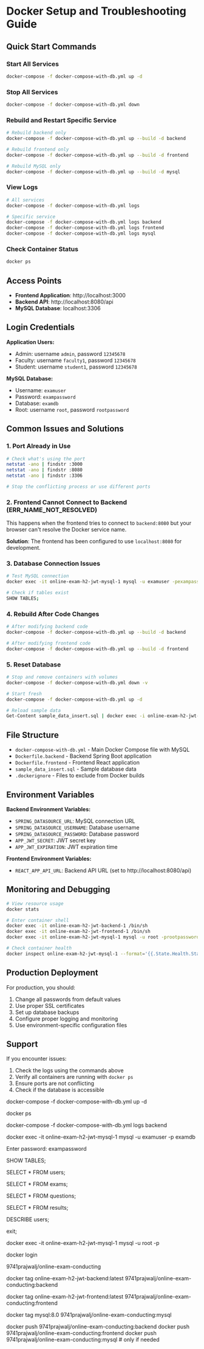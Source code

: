 # Docker Setup and Troubleshooting Guide

## Quick Start Commands

### Start All Services
```bash
docker-compose -f docker-compose-with-db.yml up -d
```

### Stop All Services
```bash
docker-compose -f docker-compose-with-db.yml down
```

### Rebuild and Restart Specific Service
```bash
# Rebuild backend only
docker-compose -f docker-compose-with-db.yml up --build -d backend

# Rebuild frontend only  
docker-compose -f docker-compose-with-db.yml up --build -d frontend

# Rebuild MySQL only
docker-compose -f docker-compose-with-db.yml up --build -d mysql
```

### View Logs
```bash
# All services
docker-compose -f docker-compose-with-db.yml logs

# Specific service
docker-compose -f docker-compose-with-db.yml logs backend
docker-compose -f docker-compose-with-db.yml logs frontend
docker-compose -f docker-compose-with-db.yml logs mysql
```

### Check Container Status
```bash
docker ps
```

## Access Points

- **Frontend Application**: http://localhost:3000
- **Backend API**: http://localhost:8080/api
- **MySQL Database**: localhost:3306

## Login Credentials

**Application Users:**
- Admin: username `admin`, password `12345678`
- Faculty: username `faculty1`, password `12345678`
- Student: username `student1`, password `12345678`

**MySQL Database:**
- Username: `examuser`
- Password: `exampassword`
- Database: `examdb`
- Root: username `root`, password `rootpassword`

## Common Issues and Solutions

### 1. Port Already in Use
```bash
# Check what's using the port
netstat -ano | findstr :3000
netstat -ano | findstr :8080
netstat -ano | findstr :3306

# Stop the conflicting process or use different ports
```

### 2. Frontend Cannot Connect to Backend (ERR_NAME_NOT_RESOLVED)
This happens when the frontend tries to connect to `backend:8080` but your browser can't resolve the Docker service name.

**Solution**: The frontend has been configured to use `localhost:8080` for development.

### 3. Database Connection Issues
```bash
# Test MySQL connection
docker exec -it online-exam-h2-jwt-mysql-1 mysql -u examuser -pexampassword examdb

# Check if tables exist
SHOW TABLES;
```

### 4. Rebuild After Code Changes
```bash
# After modifying backend code
docker-compose -f docker-compose-with-db.yml up --build -d backend

# After modifying frontend code  
docker-compose -f docker-compose-with-db.yml up --build -d frontend
```

### 5. Reset Database
```bash
# Stop and remove containers with volumes
docker-compose -f docker-compose-with-db.yml down -v

# Start fresh
docker-compose -f docker-compose-with-db.yml up -d

# Reload sample data
Get-Content sample_data_insert.sql | docker exec -i online-exam-h2-jwt-mysql-1 mysql -u examuser -pexampassword examdb
```

## File Structure

- `docker-compose-with-db.yml` - Main Docker Compose file with MySQL
- `Dockerfile.backend` - Backend Spring Boot application
- `Dockerfile.frontend` - Frontend React application  
- `sample_data_insert.sql` - Sample database data
- `.dockerignore` - Files to exclude from Docker builds

## Environment Variables

**Backend Environment Variables:**
- `SPRING_DATASOURCE_URL`: MySQL connection URL
- `SPRING_DATASOURCE_USERNAME`: Database username
- `SPRING_DATASOURCE_PASSWORD`: Database password
- `APP_JWT_SECRET`: JWT secret key
- `APP_JWT_EXPIRATION`: JWT expiration time

**Frontend Environment Variables:**
- `REACT_APP_API_URL`: Backend API URL (set to http://localhost:8080/api)

## Monitoring and Debugging

```bash
# View resource usage
docker stats

# Enter container shell
docker exec -it online-exam-h2-jwt-backend-1 /bin/sh
docker exec -it online-exam-h2-jwt-frontend-1 /bin/sh
docker exec -it online-exam-h2-jwt-mysql-1 mysql -u root -prootpassword

# Check container health
docker inspect online-exam-h2-jwt-mysql-1 --format='{{.State.Health.Status}}'
```

## Production Deployment

For production, you should:
1. Change all passwords from default values
2. Use proper SSL certificates
3. Set up database backups
4. Configure proper logging and monitoring
5. Use environment-specific configuration files

## Support

If you encounter issues:
1. Check the logs using the commands above
2. Verify all containers are running with `docker ps`
3. Ensure ports are not conflicting
4. Check if the database is accessible


<!-- to run all the images to run container -->
docker-compose -f docker-compose-with-db.yml up -d

<!-- to check how many continer is running -->
docker ps


<!-- to see the logs file in the backend folder -->
docker-compose -f docker-compose-with-db.yml logs backend

<!-- To check the Mysql database from the docker command -->
<!-- Open a MySQL shell inside the running container: -->

docker exec -it online-exam-h2-jwt-mysql-1 mysql -u examuser -p examdb
<!-- Enter the password when prompted: -->

Enter password: exampassword

<!-- Once connected to the MySQL shell, you can run these commands: -->
<!-- List all tables: -->
SHOW TABLES;

<!-- View data from a specific table (e.g., users table): -->
SELECT * FROM users;

<!-- View data from exams table: -->
SELECT * FROM exams;

<!-- View data from questions table: -->
SELECT * FROM questions;

<!-- View data from results table: -->
SELECT * FROM results;

<!-- Check table structure: -->
DESCRIBE users;

<!-- To exit the MySQL shell: -->
exit;

<!-- Alternative method using root user: -->
docker exec -it online-exam-h2-jwt-mysql-1 mysql -u root -p
<!-- Password: rootpassword -->


<!-- To push the images to the Docker hub flow the steps -->
<!-- 1. Log in to Docker Hub -->
docker login

<!-- 2. Tag Images for Your Repository -->
9741prajwalj/online-exam-conducting

<!-- Backend Image -->
docker tag online-exam-h2-jwt-backend:latest 9741prajwalj/online-exam-conducting:backend

<!-- Frontend Image -->
docker tag online-exam-h2-jwt-frontend:latest 9741prajwalj/online-exam-conducting:frontend

<!-- MySQL (Optional – only if you created a custom DB image) -->
docker tag mysql:8.0 9741prajwalj/online-exam-conducting:mysql

<!-- 3. Push Images -->
docker push 9741prajwalj/online-exam-conducting:backend
docker push 9741prajwalj/online-exam-conducting:frontend
docker push 9741prajwalj/online-exam-conducting:mysql   # only if needed